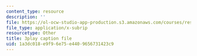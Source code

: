 ```yaml
---
content_type: resource
description: ''
file: https://ol-ocw-studio-app-production.s3.amazonaws.com/courses/res-18-008-calculus-revisited-complex-variables-differential-equations-and-linear-algebra-fall-2011/1a3dc018e9f96e75e4409656731423c9_ZYf0tz9oVz8.srt
file_type: application/x-subrip
resourcetype: Other
title: 3play caption file
uid: 1a3dc018-e9f9-6e75-e440-9656731423c9
---
```

